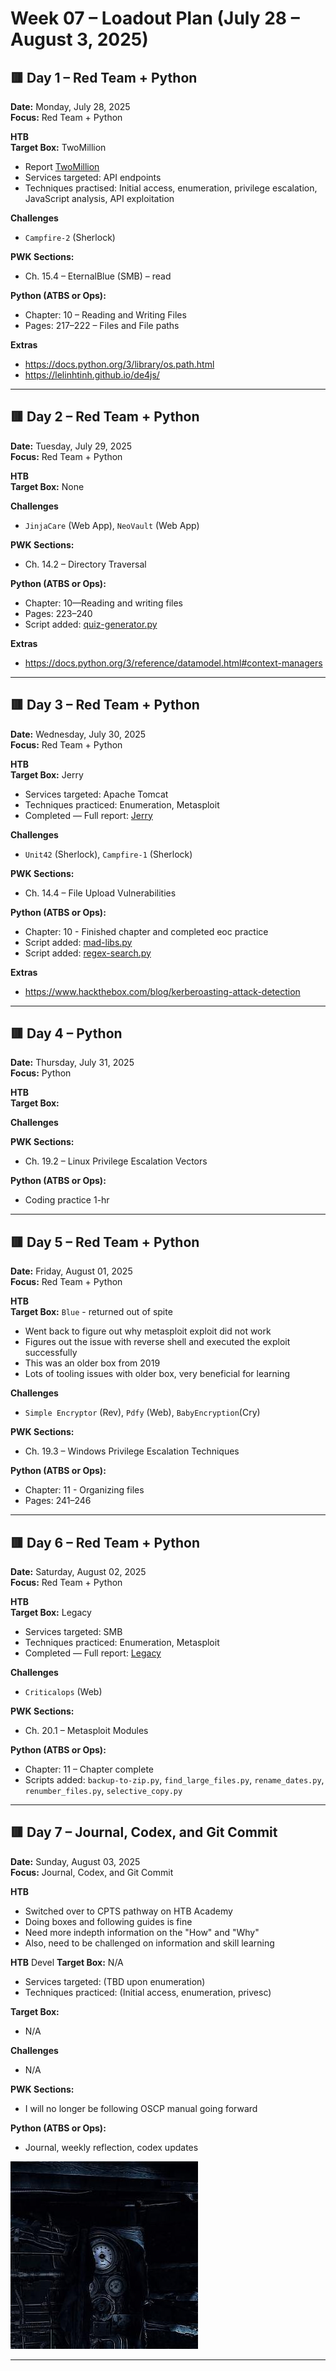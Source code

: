 # Week 07 – Loadout Plan (July 28 – August 3, 2025)

## 🟥 Day 1 – Red Team + Python  
**Date:** Monday, July 28, 2025  
**Focus:** Red Team + Python  

**HTB**  
**Target Box:** TwoMillion
- Report [TwoMillion](https://github.com/mermehr/redmind-docs/blob/main/engagements/HTB/TwoMillin-report.md)
- Services targeted: API endpoints  
- Techniques practised: Initial access, enumeration, privilege escalation, JavaScript analysis, API exploitation  

**Challenges**  
- `Campfire-2` (Sherlock)

**PWK Sections:**  
- Ch. 15.4 – EternalBlue (SMB) – read

**Python (ATBS or Ops):**  
- Chapter: 10 – Reading and Writing Files  
- Pages: 217–222 – Files and File paths

**Extras**  
- https://docs.python.org/3/library/os.path.html  
- https://lelinhtinh.github.io/de4js/



---
## 🟥 Day 2 – Red Team + Python  
**Date:** Tuesday, July 29, 2025  
**Focus:** Red Team + Python  

**HTB**  
**Target Box:** None


**Challenges**  
- `JinjaCare` (Web App), `NeoVault` (Web App)

**PWK Sections:**  

- Ch. 14.2 – Directory Traversal

**Python (ATBS or Ops):**  
- Chapter: 10—Reading and writing files
- Pages: 223–240
- Script added: [quiz-generator.py](https://github.com/mermehr/custom-python-scripts/blob/main/practice-scripts/ATBS/quiz-generator.py)

**Extras**
- https://docs.python.org/3/reference/datamodel.html#context-managers


---
## 🟥 Day 3 – Red Team + Python  
**Date:** Wednesday, July 30, 2025  
**Focus:** Red Team + Python  

**HTB**  
**Target Box:** Jerry  
- Services targeted: Apache Tomcat  
- Techniques practiced: Enumeration, Metasploit  
- Completed — Full report: [Jerry](https://github.com/mermehr/redmind-docs/blob/main/engagements/HTB/Jerry-report.md)

**Challenges**  
- `Unit42` (Sherlock), `Campfire-1` (Sherlock)

**PWK Sections:**  

- Ch. 14.4 – File Upload Vulnerabilities

**Python (ATBS or Ops):**  
- Chapter: 10 - Finished chapter and completed eoc practice
- Script added: [mad-libs.py](https://github.com/mermehr/custom-python-scripts/blob/main/practice-scripts/ATBS/mad-libs.py)
- Script added: [regex-search.py](https://github.com/mermehr/custom-python-scripts/blob/main/practice-scripts/ATBS/regex-search.py)

**Extras**
- https://www.hackthebox.com/blog/kerberoasting-attack-detection

---
## 🟥 Day 4 – Python  
**Date:** Thursday, July 31, 2025  
**Focus:** Python  

**HTB**  
**Target Box:**

**Challenges**  

**PWK Sections:**  

- Ch. 19.2 – Linux Privilege Escalation Vectors

**Python (ATBS or Ops):**  
- Coding practice 1-hr


---
## 🟥 Day 5 – Red Team + Python  
**Date:** Friday, August 01, 2025  
**Focus:** Red Team + Python  

**HTB**  
**Target Box:** `Blue` - returned out of spite
- Went back to figure out why metasploit exploit did not work
- Figures out the issue with reverse shell and executed the exploit successfully
- This was an older box from 2019
- Lots of tooling issues with older box, very beneficial for learning

**Challenges**  
- `Simple Encryptor` (Rev), `Pdfy` (Web), `BabyEncryption`(Cry)

**PWK Sections:**  

- Ch. 19.3 – Windows Privilege Escalation Techniques

**Python (ATBS or Ops):**  
- Chapter: 11 - Organizing files
- Pages: 241–246


---
## 🟥 Day 6 – Red Team + Python  
**Date:** Saturday, August 02, 2025  
**Focus:** Red Team + Python  

**HTB**  
**Target Box:** Legacy  
- Services targeted: SMB  
- Techniques practiced: Enumeration, Metasploit
- Completed — Full report: [Legacy](https://github.com/mermehr/redmind-docs/blob/main/engagements/HTB/Legacy-report.md)


**Challenges**  
- `Criticalops` (Web)

**PWK Sections:**  

- Ch. 20.1 – Metasploit Modules

**Python (ATBS or Ops):**  
- Chapter: 11 – Chapter complete
- Scripts added: `backup-to-zip.py`, `find_large_files.py`, `rename_dates.py`, `renumber_files.py`, `selective_copy.py`

---
## 🟥 Day 7 – Journal, Codex, and Git Commit  
**Date:** Sunday, August 03, 2025  
**Focus:** Journal, Codex, and Git Commit  

**HTB**
- Switched over to CPTS pathway on HTB Academy
- Doing boxes and following guides is fine
- Need more indepth information on the "How" and "Why"
- Also, need to be challenged on information and skill learning

**HTB**  Devel
**Target Box:** N/A  
- Services targeted: (TBD upon enumeration)  
- Techniques practiced: (Initial access, enumeration, privesc)  

**Target Box:** 
- N/A
 
**Challenges**  
- N/A

**PWK Sections:**  
- I will no longer be following OSCP manual going forward

**Python (ATBS or Ops):**  
- Journal, weekly reflection, codex updates

![](attachments/685192.jpg)

---
